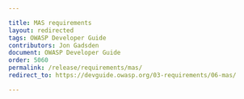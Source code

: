 ```yaml
---

title: MAS requirements
layout: redirected
tags: OWASP Developer Guide
contributors: Jon Gadsden
document: OWASP Developer Guide
order: 5060
permalink: /release/requirements/mas/
redirect_to: https://devguide.owasp.org/03-requirements/06-mas/

---
```

